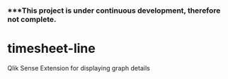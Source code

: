 ### ***This project is under continuous development, therefore not complete.

# timesheet-line
Qlik Sense Extension for displaying graph details

